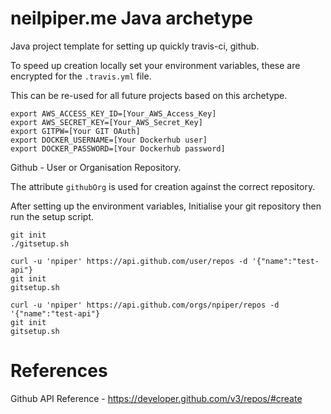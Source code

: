# neilpiper.me Java archetype

Java project template for setting up quickly travis-ci, github.


To speed up creation locally set your environment variables, these are encrypted for the `.travis.yml` file.

This can be re-used for all future projects based on this archetype.

```
export AWS_ACCESS_KEY_ID=[Your_AWS_Access_Key]
export AWS_SECRET_KEY=[Your_AWS_Secret_Key]
export GITPW=[Your GIT OAuth]
export DOCKER_USERNAME=[Your Dockerhub user]
export DOCKER_PASSWORD=[Your Dockerhub password]
```


Github - User or Organisation Repository.

The attribute `githubOrg` is used for creation against the correct repository.


After setting up the environment variables, Initialise your git repository then run the setup script.

```
git init
./gitsetup.sh
```




```
curl -u 'npiper' https://api.github.com/user/repos -d '{"name":"test-api"}
git init
gitsetup.sh	
```


```
curl -u 'npiper' https://api.github.com/orgs/npiper/repos -d '{"name":"test-api"}
git init
gitsetup.sh	
```

# References

Github API Reference - https://developer.github.com/v3/repos/#create